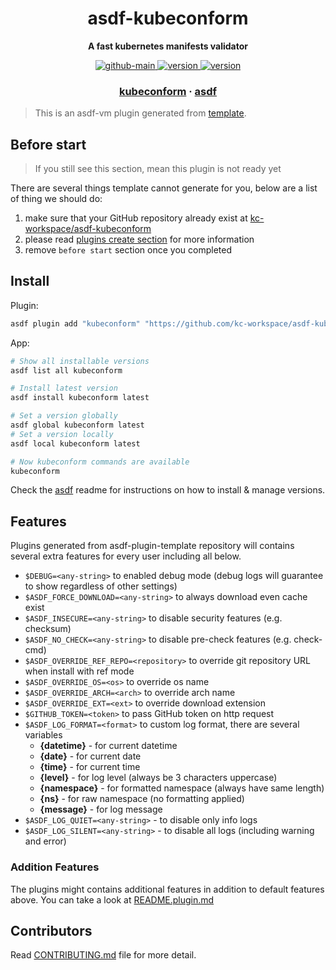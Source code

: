 <h1 align="center">
  asdf-kubeconform
</h1>

<!-- Description section -->
<p align="center">
  <strong>A fast kubernetes manifests validator</strong>
</p>

<!-- Badges section -->
<p align="center">
  <a href="https://github.com/kc-workspace/asdf-kubeconform/actions/workflows/main.yml">
    <img
      alt="github-main"
      src="https://img.shields.io/github/actions/workflow/status/kc-workspace/asdf-kubeconform/main.yml?style=flat-square&logo=github">
  </a>
  <a href="https://github.com/kc-workspace/asdf-kubeconform/releases">
    <img
      alt="version"
      src="https://img.shields.io/github/v/release/kc-workspace/asdf-kubeconform?style=flat-square&logo=github">
  </a>
  <a href="https://github.com/kc-workspace/asdf-kubeconform/commits/main">
    <img
      alt="version"
      src="https://img.shields.io/github/last-commit/kc-workspace/asdf-kubeconform/main?style=flat-square&logo=github">
  </a>
</p>

<!-- Links section -->
<h3 align="center">
  <a href="https://github.com/yannh/kubeconform">kubeconform</a>
  <span> · </span>
  <a href="https://asdf-vm.com">asdf</a>
</h3>

> This is an asdf-vm plugin generated from [template][template-gh].

## Before start

> If you still see this section, mean this plugin is not ready yet

There are several things template cannot generate for you,
below are a list of thing we should do:

1. make sure that your GitHub repository already exist at [kc-workspace/asdf-kubeconform][plugin-gh]
2. please read [plugins create section][asdf-create-plugin] for more information
3. remove `before start` section once you completed

## Install

Plugin:

```sh
asdf plugin add "kubeconform" "https://github.com/kc-workspace/asdf-kubeconform.git"
```

App:

```sh
# Show all installable versions
asdf list all kubeconform

# Install latest version
asdf install kubeconform latest

# Set a version globally
asdf global kubeconform latest
# Set a version locally
asdf local kubeconform latest

# Now kubeconform commands are available
kubeconform
```

Check the [asdf][asdf-link] readme for instructions on
how to install & manage versions.

## Features

Plugins generated from asdf-plugin-template repository will
contains several extra features for every user including all below.

- `$DEBUG=<any-string>` to enabled debug mode (debug logs will guarantee to show regardless of other settings)
- `$ASDF_FORCE_DOWNLOAD=<any-string>` to always download even cache exist
- `$ASDF_INSECURE=<any-string>` to disable security features (e.g. checksum)
- `$ASDF_NO_CHECK=<any-string>` to disable pre-check features (e.g. check-cmd)
- `$ASDF_OVERRIDE_REF_REPO=<repository>` to override git repository URL when install with ref mode
- `$ASDF_OVERRIDE_OS=<os>` to override os name
- `$ASDF_OVERRIDE_ARCH=<arch>` to override arch name
- `$ASDF_OVERRIDE_EXT=<ext>` to override download extension
- `$GITHUB_TOKEN=<token>` to pass GitHub token on http request
- `$ASDF_LOG_FORMAT=<format>` to custom log format, there are several variables
  - **{datetime}** - for current datetime
  - **{date}** - for current date
  - **{time}** - for current time
  - **{level}** - for log level (always be 3 characters uppercase)
  - **{namespace}** - for formatted namespace (always have same length)
  - **{ns}** - for raw namespace (no formatting applied)
  - **{message}** - for log message
- `$ASDF_LOG_QUIET=<any-string>` - to disable only info logs
- `$ASDF_LOG_SILENT=<any-string>` - to disable all logs (including warning and error)

### Addition Features

The plugins might contains additional features
in addition to default features above.
You can take a look at [README.plugin.md][app-readme-md]

## Contributors

Read [CONTRIBUTING.md][contributing-md] file for more detail.

<!-- LINKS SECTION -->

[app-readme-md]: ./README.plugin.md
[contributing-md]: ./CONTRIBUTING.md
[plugin-gh]: https://github.com/kc-workspace/asdf-kubeconform
[template-gh]: https://github.com/kc-workspace/asdf-plugin-template
[asdf-link]: https://github.com/asdf-vm/asdf
[asdf-create-plugin]: https://asdf-vm.com/plugins/create.html
